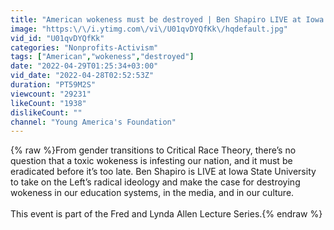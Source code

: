 ```yaml
---
title: "American wokeness must be destroyed | Ben Shapiro LIVE at Iowa State University"
image: "https:\/\/i.ytimg.com\/vi\/U01qvDYQfKk\/hqdefault.jpg"
vid_id: "U01qvDYQfKk"
categories: "Nonprofits-Activism"
tags: ["American","wokeness","destroyed"]
date: "2022-04-29T01:25:34+03:00"
vid_date: "2022-04-28T02:52:53Z"
duration: "PT59M2S"
viewcount: "29231"
likeCount: "1938"
dislikeCount: ""
channel: "Young America's Foundation"
---
```

{% raw %}From gender transitions to Critical Race Theory, there’s no question that a toxic wokeness is infesting our nation, and it must be eradicated before it’s too late. Ben Shapiro is LIVE at Iowa State University to take on the Left’s radical ideology and make the case for destroying wokeness in our education systems, in the media, and in our culture.<br /><br />This event is part of the Fred and Lynda Allen Lecture Series.{% endraw %}

